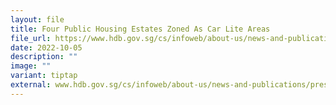 ```yaml
---
layout: file
title: Four Public Housing Estates Zoned As Car Lite Areas
file_url: https://www.hdb.gov.sg/cs/infoweb/about-us/news-and-publications/press-releases/05102055-four-public-housing-estates-zoned-as-car-lite-areas
date: 2022-10-05
description: ""
image: ""
variant: tiptap
external: www.hdb.gov.sg/cs/infoweb/about-us/news-and-publications/press-releases/05102055-four-public-housing-estates-zoned-as-car-lite-areas
---
```

